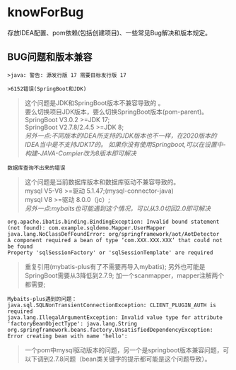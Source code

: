 # knowForBug
存放IDEA配置、pom依赖(包括创建项目)、一些常见Bug解决和版本规定。

## BUG问题和版本兼容

````
>java: 警告: 源发行版 17 需要目标发行版 17

>6152错误(SpringBoot和JDK)
````

>这个问题是JDK和SpringBoot版本不兼容导致的 。   
>要么切换项目JDK版本，要么切换SpringBoot版本(pom-parent)。   
>SpringBoot V3.0.2 >=JDK 17;  
>SpringBoot V2.7.8/2.4.5 >=JDK 8;  
*另外一点:不同版本的IDEA所支持的JDK版本也不一样，在2020版本的IDEA当中是不支持JDK17的。*
*如果你没有使用Springboot,可以在设置中-构建-JAVA-Compier改为8版本即可解决*  

````
数据库查询不出来的错误
````

>这个问题是当前数据库版本和数据库驱动不兼容导致的。  
>mysql V5-V8 >=驱动  5.1.47;(mysql-connector-java)  
>mysql V8 >=驱动 8.0.0（jc）;   
*另外一点:mybaits也可能遇到这个情况，可以从3.0切回2.0即可解决*


````
org.apache.ibatis.binding.BindingException: Invalid bound statement (not found): com.example.sqldemo.Mapper.UserMapper
java.lang.NoClassDefFoundError: org/springframework/aot/AotDetector
A component required a bean of type ‘com.XXX.XXX.XXX‘ that could not be found
Property 'sqlSessionFactory' or 'sqlSessionTemplate' are required
````
>重复引用(mybatis-plus有了不需要再导入mybatis);
>另外也可能是SpringBoot需要从3降低到2.7.9;
>加一个scanmapper，mapper注解两个都需要;


````
Mybaits-plus遇到的问题：
java.sql.SQLNonTransientConnectionException: CLIENT_PLUGIN_AUTH is required
java.lang.IllegalArgumentException: Invalid value type for attribute 'factoryBeanObjectType': java.lang.String
org.springframework.beans.factory.UnsatisfiedDependencyException: Error creating bean with name 'hello':
````
>一个pom中mysql驱动版本的问题，另一个是springboot版本兼容问题，可以下调到2.7.8问题（bean类关键字的提示都可能是这个问题导致）。
